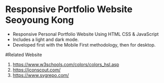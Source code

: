 # Responsive Portfolio Website Seoyoung Kong
- Responsive Personal Portfolio Website Using HTML CSS & JavaScript
- Includes a light and dark mode.
- Developed first with the Mobile First methodology, then for desktop.

#Related Website
1. https://www.w3schools.com/colors/colors_hsl.asp
2. https://iconscout.com/
3. https://www.svgrepo.com/
